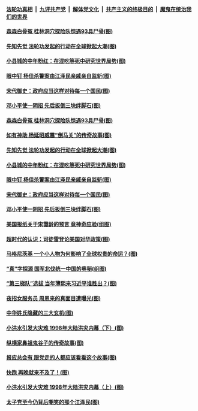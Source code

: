 ####  [法轮功真相](../../../../basic/blob/master/README.md?t=07211531) &nbsp;|&nbsp; [九评共产党](../../../../9ping.md/blob/master/README.md?t=07211531) &nbsp;|&nbsp; [解体党文化](../../../../jtdwh.md/blob/master/README.md?t=07211531)  &nbsp;|&nbsp; [共产主义的终极目的](../../../../gczydzjmd.md/blob/master/README.md?t=07211531) &nbsp;|&nbsp; [魔鬼在统治我们的世界](../../../../mgztzwmdsj.md/blob/master/README.md?t=07211531) 

#### [森森白骨冤 桂林洞穴探险队惊遇93具尸骨(图)](../pages/p6/939898.md?t=07211531) 

#### [先知先觉 法轮功发起的行动在全球掀起大潮(图)](../pages/p6/940263.md?t=07211531) 

#### [小县城的中年粉红：在混吃等死中研究世界局势(图)](../pages/p6/940236.md?t=07211531) 

#### [眼中钉 杨佳杀警案由江泽民亲戚亲自监斩(图)](../pages/p6/939309.md?t=07211531) 

#### [宋代御史：政府应当这样对待每一个国民(图)](../pages/p6/939927.md?t=07211531) 

#### [邓小平使一阴招 先后扳倒三块绊脚石(图)](../pages/p6/937972.md?t=07211531) 

#### [森森白骨冤 桂林洞穴探险队惊遇93具尸骨(图)](../pages/p6/939898.md?t=07211531) 

#### [如有神助 杨延昭威震“倒马关”的传奇故事(图)](../pages/p6/934962.md?t=07211531) 

#### [先知先觉 法轮功发起的行动在全球掀起大潮(图)](../pages/p6/940263.md?t=07211531) 

#### [小县城的中年粉红：在混吃等死中研究世界局势(图)](../pages/p6/940236.md?t=07211531) 

#### [眼中钉 杨佳杀警案由江泽民亲戚亲自监斩(图)](../pages/p6/939309.md?t=07211531) 

#### [宋代御史：政府应当这样对待每一个国民(图)](../pages/p6/939927.md?t=07211531) 

#### [邓小平使一阴招 先后扳倒三块绊脚石(图)](../pages/p6/937972.md?t=07211531) 

#### [美国报纸关于宋霭龄的预言 竟神奇应验(组图)](../pages/p6/939837.md?t=07211531) 

#### [超时代的认识：司徒雷登论美国对华政策(图)](../pages/p6/934959.md?t=07211531) 

#### [马格尼茨基 一个小人物为何影响了全球权贵的命运？(图)](../pages/p6/939739.md?t=07211531) 

#### [“真”字探源 国军北伐统一中国的奥秘(组图)](../pages/p6/937469.md?t=07211531) 

#### [“第三梯队”选拔 当年薄熙来习近平谁胜出？(图)](../pages/p6/939361.md?t=07211531) 

#### [夜招女服务员 周恩来的真面目遭曝光(图)](../pages/p6/937971.md?t=07211531) 

#### [中华姓氏隐藏的三大玄机(图)](../pages/p6/939598.md?t=07211531) 

#### [小洪水引发大灾难 1998年大陆洪灾内幕（下）(图)](../pages/p6/939683.md?t=07211531) 

#### [纵横家鼻祖鬼谷子的传奇故事(图)](../pages/p6/939371.md?t=07211531) 

#### [报应总会有 跟党走的人都应该看看这个故事(图)](../pages/p6/939401.md?t=07211531) 

#### [快跑 再晚就来不及了！(图)](../pages/p6/939737.md?t=07211531) 

#### [小洪水引发大灾难 1998年大陆洪灾内幕（上）(图)](../pages/p6/939681.md?t=07211531) 

#### [太子党至今仍背后嘲笑的那个江泽民(图)](../pages/p6/937970.md?t=07211531) 

